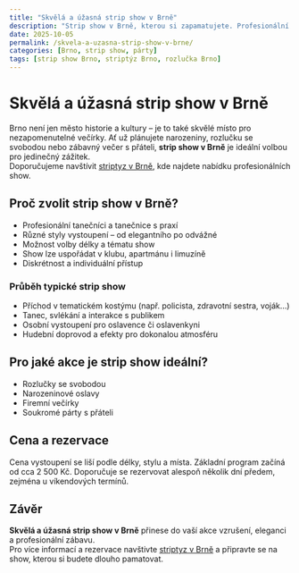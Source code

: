 ```yaml
---
title: "Skvělá a úžasná strip show v Brně"
description: "Strip show v Brně, kterou si zapamatujete. Profesionální tanečníci a tanečnice, skvělá atmosféra a možnost objednat show na míru."
date: 2025-10-05
permalink: /skvela-a-uzasna-strip-show-v-brne/
categories: [Brno, strip show, párty]
tags: [strip show Brno, striptýz Brno, rozlučka Brno]
---
```


# Skvělá a úžasná strip show v Brně

Brno není jen město historie a kultury – je to také skvělé místo pro nezapomenutelné večírky. Ať už plánujete narozeniny, rozlučku se svobodou nebo zábavný večer s přáteli, **strip show v Brně** je ideální volbou pro jedinečný zážitek.  
Doporučujeme navštívit [striptyz v Brně](https://www.striptyz-brno.cz/), kde najdete nabídku profesionálních show.

## Proč zvolit strip show v Brně?

- Profesionální tanečníci a tanečnice s praxí  
- Různé styly vystoupení – od elegantního po odvážné  
- Možnost volby délky a tématu show  
- Show lze uspořádat v klubu, apartmánu i limuzíně  
- Diskrétnost a individuální přístup

### Průběh typické strip show

- Příchod v tematickém kostýmu (např. policista, zdravotní sestra, voják…)  
- Tanec, svlékání a interakce s publikem  
- Osobní vystoupení pro oslavence či oslavenkyni  
- Hudební doprovod a efekty pro dokonalou atmosféru

## Pro jaké akce je strip show ideální?

- Rozlučky se svobodou  
- Narozeninové oslavy  
- Firemní večírky  
- Soukromé párty s přáteli

## Cena a rezervace

Cena vystoupení se liší podle délky, stylu a místa. Základní program začíná od cca 2 500 Kč. Doporučuje se rezervovat alespoň několik dní předem, zejména u víkendových termínů.

## Závěr

**Skvělá a úžasná strip show v Brně** přinese do vaší akce vzrušení, eleganci a profesionální zábavu.  
Pro více informací a rezervace navštivte [striptyz v Brně](https://www.striptyz-brno.cz/) a připravte se na show, kterou si budete dlouho pamatovat.

